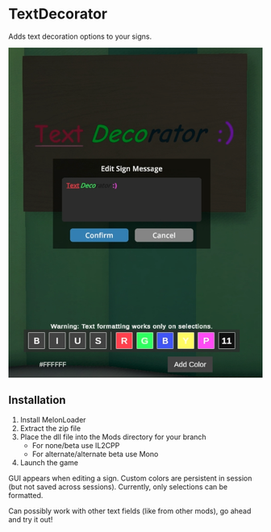 # TextDecorator

Adds text decoration options to your signs.

![gui preview](assets/text-decorator-gui.png)

## Installation
1. Install MelonLoader
2. Extract the zip file
3. Place the dll file into the Mods directory for your branch
   - For none/beta use IL2CPP
   - For alternate/alternate beta use Mono
4. Launch the game

GUI appears when editing a sign. Custom colors are persistent in session (but not saved across sessions).
Currently, only selections can be formatted.

Can possibly work with other text fields (like from other mods), go ahead and try it out!
